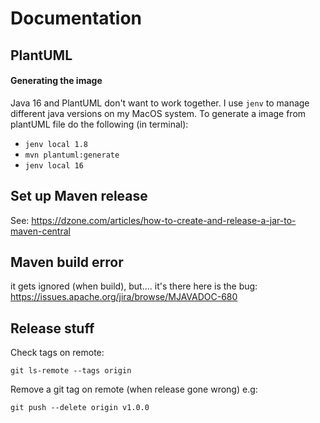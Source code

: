 # Documentation

## PlantUML
#### Generating the image
Java 16 and PlantUML don't want to work together.
I use `jenv` to manage different java versions on my MacOS system.
To generate a image from plantUML file do the following (in terminal):
* `jenv local 1.8`
* `mvn plantuml:generate`
* `jenv local 16`

## Set up Maven release
See: https://dzone.com/articles/how-to-create-and-release-a-jar-to-maven-central

## Maven build error
it gets ignored (when build), but.... it's there
here is the bug:
https://issues.apache.org/jira/browse/MJAVADOC-680


## Release stuff
Check tags on remote:
```
git ls-remote --tags origin
```
Remove a git tag on remote (when release gone wrong) e.g:
```
git push --delete origin v1.0.0
```